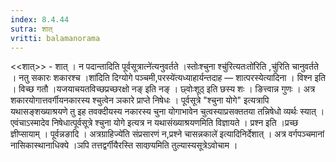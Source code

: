 ```yaml
---
index: 8.4.44
sutra: शात्‌
vritti: balamanorama
---
```


<<शात्>> - शात् । न पदान्तादिति पूर्वसूत्रात्ने॑त्यनुवर्तते ।स्तोःश्चुना श्चु॑रित्यतःतो॑रिति ,चु॑रिति चानुवर्तते । नतु सकारः शकारश्च ।शा॑दिति दिग्योगे पञ्चमी,परस्ये॑त्यध्याहार्यन्तदाह — शात्परस्येत्यादिना । विश्न इति । विच्छ गतौ ।यजयाचयतविच्छप्रच्छरक्षो नङ् इति नङ् । छ्वोःशूठ् इति छस्य शः । ङित्त्वान्न गुणः । अत्र शकारयोगात्तवर्गीयनकारस्य श्चुत्वेन ञकारे प्राप्ते निषेधः । पूर्वसूत्रे "श्चुना योगे" इत्यत्रापि यथासङ्शख्याश्रयणे तु इह तवक्दीयस्य नकारस्य चुना योगाभावेन चुत्वस्याप्रसक्ततया तन्निषेधो व्यर्थः स्यात् । एवंचाऽस्मादेव निषेधात्पूर्वसूत्रे श्चुना योगे इत्यत्र न यथासंख्याश्रयणमिति विज्ञायते । प्रश्न इति ।प्रच्छ ज्ञीप्सायाम् । पूर्वन्नङादि । अत्रग्राहिज्ये॑ति संप्रसारणं न,प्रश्ने चासन्नकाले॑ इत्यादिनिर्देशात् । अत्र वर्गपञ्चमानां नासिकास्थानाधिक्ये ।ञपि तत्तद्वर्गीयैरस्ति सावण्र्यमिति तुल्यास्यसूत्रेऽवोचाम ।